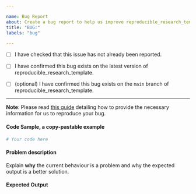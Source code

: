 ```yaml
---

name: Bug Report
about: Create a bug report to help us improve reproducible_research_template
title: "BUG:"
labels: "bug"

---
```


- [ ] I have checked that this issue has not already been reported.

- [ ] I have confirmed this bug exists on the latest version of reproducible_research_template.

- [ ] (optional) I have confirmed this bug exists on the `main` branch of reproducible_research_template.

---

**Note**: Please read [this
guide](https://matthewrocklin.com/blog/work/2018/02/28/minimal-bug-reports) detailing
how to provide the necessary information for us to reproduce your bug.

#### Code Sample, a copy-pastable example

```python
# Your code here
```

#### Problem description

Explain **why** the current behaviour is a problem and why the expected output is a
better solution.

#### Expected Output
